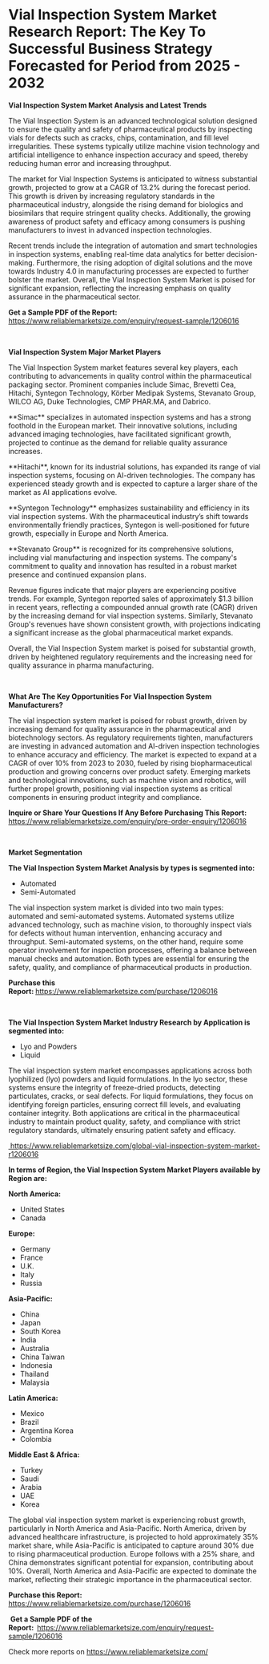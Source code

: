 <p><h1>Vial Inspection System Market Research Report: The Key To Successful Business Strategy Forecasted for Period from 2025 - 2032</h1></p><p><strong>Vial Inspection System Market Analysis and Latest Trends</strong></p>
<p><p>The Vial Inspection System is an advanced technological solution designed to ensure the quality and safety of pharmaceutical products by inspecting vials for defects such as cracks, chips, contamination, and fill level irregularities. These systems typically utilize machine vision technology and artificial intelligence to enhance inspection accuracy and speed, thereby reducing human error and increasing throughput.</p><p>The market for Vial Inspection Systems is anticipated to witness substantial growth, projected to grow at a CAGR of 13.2% during the forecast period. This growth is driven by increasing regulatory standards in the pharmaceutical industry, alongside the rising demand for biologics and biosimilars that require stringent quality checks. Additionally, the growing awareness of product safety and efficacy among consumers is pushing manufacturers to invest in advanced inspection technologies.</p><p>Recent trends include the integration of automation and smart technologies in inspection systems, enabling real-time data analytics for better decision-making. Furthermore, the rising adoption of digital solutions and the move towards Industry 4.0 in manufacturing processes are expected to further bolster the market. Overall, the Vial Inspection System Market is poised for significant expansion, reflecting the increasing emphasis on quality assurance in the pharmaceutical sector.</p></p>
<p><strong>Get a Sample PDF of the Report:&nbsp;</strong> <a href="https://www.reliablemarketsize.com/enquiry/request-sample/1206016?utm_campaign=3199&utm_medium=2&utm_source=Github&utm_content=ia&utm_term=12042025&utm_id=vial-inspection-system">https://www.reliablemarketsize.com/enquiry/request-sample/1206016</a></p>
<p>&nbsp;</p>
<p><strong>Vial Inspection System Major Market Players</strong></p>
<p><p>The Vial Inspection System market features several key players, each contributing to advancements in quality control within the pharmaceutical packaging sector. Prominent companies include Simac, Brevetti Cea, Hitachi, Syntegon Technology, Körber Medipak Systems, Stevanato Group, WILCO AG, Duke Technologies, CMP PHAR.MA, and Dabrico.</p><p>**Simac** specializes in automated inspection systems and has a strong foothold in the European market. Their innovative solutions, including advanced imaging technologies, have facilitated significant growth, projected to continue as the demand for reliable quality assurance increases.</p><p>**Hitachi**, known for its industrial solutions, has expanded its range of vial inspection systems, focusing on AI-driven technologies. The company has experienced steady growth and is expected to capture a larger share of the market as AI applications evolve.</p><p>**Syntegon Technology** emphasizes sustainability and efficiency in its vial inspection systems. With the pharmaceutical industry’s shift towards environmentally friendly practices, Syntegon is well-positioned for future growth, especially in Europe and North America.</p><p>**Stevanato Group** is recognized for its comprehensive solutions, including vial manufacturing and inspection systems. The company's commitment to quality and innovation has resulted in a robust market presence and continued expansion plans.</p><p>Revenue figures indicate that major players are experiencing positive trends. For example, Syntegon reported sales of approximately $1.3 billion in recent years, reflecting a compounded annual growth rate (CAGR) driven by the increasing demand for vial inspection systems. Similarly, Stevanato Group's revenues have shown consistent growth, with projections indicating a significant increase as the global pharmaceutical market expands.</p><p>Overall, the Vial Inspection System market is poised for substantial growth, driven by heightened regulatory requirements and the increasing need for quality assurance in pharma manufacturing.</p></p>
<p>&nbsp;</p>
<p><strong>What Are The Key Opportunities For Vial Inspection System Manufacturers?</strong></p>
<p><p>The vial inspection system market is poised for robust growth, driven by increasing demand for quality assurance in the pharmaceutical and biotechnology sectors. As regulatory requirements tighten, manufacturers are investing in advanced automation and AI-driven inspection technologies to enhance accuracy and efficiency. The market is expected to expand at a CAGR of over 10% from 2023 to 2030, fueled by rising biopharmaceutical production and growing concerns over product safety. Emerging markets and technological innovations, such as machine vision and robotics, will further propel growth, positioning vial inspection systems as critical components in ensuring product integrity and compliance.</p></p>
<p><strong>Inquire or Share Your Questions If Any Before Purchasing This Report:</strong> <a href="https://www.reliablemarketsize.com/enquiry/pre-order-enquiry/1206016?utm_campaign=3199&utm_medium=2&utm_source=Github&utm_content=ia&utm_term=12042025&utm_id=vial-inspection-system">https://www.reliablemarketsize.com/enquiry/pre-order-enquiry/1206016</a></p>
<p>&nbsp;</p>
<p><strong>Market Segmentation</strong></p>
<p><strong>The Vial Inspection System Market Analysis by types is segmented into:</strong></p>
<p><ul><li>Automated</li><li>Semi-Automated</li></ul></p>
<p><p>The vial inspection system market is divided into two main types: automated and semi-automated systems. Automated systems utilize advanced technology, such as machine vision, to thoroughly inspect vials for defects without human intervention, enhancing accuracy and throughput. Semi-automated systems, on the other hand, require some operator involvement for inspection processes, offering a balance between manual checks and automation. Both types are essential for ensuring the safety, quality, and compliance of pharmaceutical products in production.</p></p>
<p><strong>Purchase this Report:&nbsp;</strong><a href="https://www.reliablemarketsize.com/purchase/1206016?utm_campaign=3199&utm_medium=2&utm_source=Github&utm_content=ia&utm_term=12042025&utm_id=vial-inspection-system">https://www.reliablemarketsize.com/purchase/1206016</a></p>
<p>&nbsp;</p>
<p><strong>The Vial Inspection System Market Industry Research by Application is segmented into:</strong></p>
<p><ul><li>Lyo and Powders</li><li>Liquid</li></ul></p>
<p><p>The vial inspection system market encompasses applications across both lyophilized (lyo) powders and liquid formulations. In the lyo sector, these systems ensure the integrity of freeze-dried products, detecting particulates, cracks, or seal defects. For liquid formulations, they focus on identifying foreign particles, ensuring correct fill levels, and evaluating container integrity. Both applications are critical in the pharmaceutical industry to maintain product quality, safety, and compliance with strict regulatory standards, ultimately ensuring patient safety and efficacy.</p></p>
<p><a href="https://www.reliablemarketsize.com/global-vial-inspection-system-market-r1206016?utm_campaign=3199&utm_medium=2&utm_source=Github&utm_content=ia&utm_term=12042025&utm_id=vial-inspection-system">&nbsp;https://www.reliablemarketsize.com/global-vial-inspection-system-market-r1206016</a></p>
<p><strong>In terms of Region, the Vial Inspection System Market Players available by Region are:</strong></p>
<p>
    <p> <strong> North America: </strong>
        <ul>
            <li>United States</li>
            <li>Canada</li>
        </ul>
        </p> 
    <p> <strong> Europe: </strong>
        <ul>
            <li>Germany</li>
            <li>France</li>
            <li>U.K.</li>
            <li>Italy</li>
            <li>Russia</li>
        </ul>
        </p> 
    <p> <strong> Asia-Pacific: </strong>
        <ul>
            <li>China</li>
            <li>Japan</li>
            <li>South Korea</li>
            <li>India</li>
            <li>Australia</li>
            <li>China Taiwan</li>
            <li>Indonesia</li>
            <li>Thailand</li>
            <li>Malaysia</li>
        </ul>
        </p> 
    <p> <strong> Latin America: </strong>
        <ul>
            <li>Mexico</li>
            <li>Brazil</li>
            <li>Argentina Korea</li>
            <li>Colombia</li>
        </ul>
        </p> 
    <p> <strong> Middle East & Africa: </strong>
        <ul>
            <li>Turkey</li>
            <li>Saudi</li>
            <li>Arabia</li>
            <li>UAE</li>
            <li>Korea</li>
        </ul>
    </p>
    </p>
<p><p>The global vial inspection system market is experiencing robust growth, particularly in North America and Asia-Pacific. North America, driven by advanced healthcare infrastructure, is projected to hold approximately 35% market share, while Asia-Pacific is anticipated to capture around 30% due to rising pharmaceutical production. Europe follows with a 25% share, and China demonstrates significant potential for expansion, contributing about 10%. Overall, North America and Asia-Pacific are expected to dominate the market, reflecting their strategic importance in the pharmaceutical sector.</p></p>
<p><strong>Purchase this Report: </strong><a href="https://www.reliablemarketsize.com/purchase/1206016?utm_campaign=3199&utm_medium=2&utm_source=Github&utm_content=ia&utm_term=12042025&utm_id=vial-inspection-system">https://www.reliablemarketsize.com/purchase/1206016</a></p>
<p>&nbsp;<strong>Get a Sample PDF of the Report:&nbsp;&nbsp;</strong><a href="https://www.reliablemarketsize.com/enquiry/request-sample/1206016?utm_campaign=3199&utm_medium=2&utm_source=Github&utm_content=ia&utm_term=12042025&utm_id=vial-inspection-system">https://www.reliablemarketsize.com/enquiry/request-sample/1206016</a></p>
<p><strong></strong></p>
<p>Check more reports on <a href="https://www.reliablemarketsize.com/?utm_campaign=3199&utm_medium=2&utm_source=Github&utm_content=ia&utm_term=12042025&utm_id=vial-inspection-system">https://www.reliablemarketsize.com/</a></p>